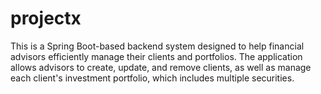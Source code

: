 # projectx
This is a Spring Boot-based backend system designed to help financial advisors efficiently manage their clients and portfolios. The application allows advisors to create, update, and remove clients, as well as manage each client's investment portfolio, which includes multiple securities. 
